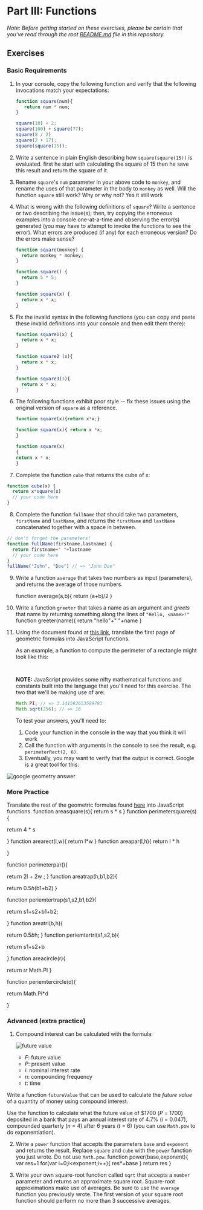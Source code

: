 # Part III: Functions

*Note: Before getting started on these exercises, please be certain that you've read through the root [README.md](../README.md) file in this repository.*

## Exercises

### Basic Requirements

1. In your console, copy the following function and verify
   that the following invocations match your expectations:

   ```js
   function square(num){
      return num * num;
   }

   square(10) + 2;
   square(100) + square(77);
   square(8 / 2)
   square(2 + 17);
   square(square(15));
   ```

2. Write a sentence in plain English describing how `square(square(15))` is
   evaluated.
   first he start with calculating the square of 15 then he save this result and return the square of it.


3. Rename `square`'s `num` parameter in your above code to `monkey`, and
   rename the uses of that parameter in the body to `monkey` as well. Will the
   function `square` still work? Why or why not?
Yes it still work 
4. What is wrong with the following definitions of `square`? Write a sentence or
   two describing the issue(s); then, try copying the erroneous examples into a
   console one-at-a-time and observing the error(s) generated (you may have to
   attempt to invoke the functions to see the error). What errors are produced
   (if any) for each erroneous version? Do the errors make sense?

   ```js
   function square(monkey) {
     return monkey * monkey;
   }

   function square() {
     return 5 * 5;
   }

   function square(x) {
     return x * x;
   }
   ```

5. Fix the invalid syntax in the following functions (you can copy and paste these
   invalid definitions into your console and then edit them there):

   ```js
   function square1(x) {
     return x * x;
   }

   function square2 (x){
     return x * x;
   }

   function square3(3){
     return x * x;
   } ```

6. The following functions exhibit poor style -- fix these issues using the
   original version of `square` as a reference.

   ```js
   function square(x){return x*x;}

   function square(x){ return x *x;
   }

   function square(x)
   {
   return x * x;
   }
   ```

7. Complete the function `cube` that returns the cube of x:

  ```js
  function cube(x) {
    return x*square(x)
    // your code here
  }
  ```

8. Complete the function `fullName` that should take two parameters, `firstName`
   and `lastName`, and returns the `firstName` and `lastName` concatenated
   together with a space in between.

  ```js
  // don't forget the parameters!
  function fullName(firstname,lastname) {
    return firstname+" "+lastname
    // your code here
  }
  fullName("John", "Doe") // => "John Doe"
  ```

9. Write a function `average` that takes two numbers as input (parameters), and
   returns the average of those numbers.


    function average(a,b){
    return (a+b)/2
  }

10. Write a function `greeter` that takes a name as an argument and *greets*
    that name by returning something along the lines of `"Hello, <name>!"`
function greeter(name){
    return "hello"+" "+name
}
11. Using the document found at <a href="http://www.gbcnv.edu/documents/ASC/docs/00000005.pdf" target="_blank">this link</a>, translate the first page of geometric
    formulas into JavaScript functions.

    As an example, a function to compute the perimeter of a rectangle might look
    like this:

    ```js
 
     ```

    **NOTE:** JavaScript provides some nifty mathematical functions and
    constants built into the language that you'll need for this exercise. The
    two that we'll be making use of are:

    ```js
    Math.PI; // => 3.141592653589793
    Math.sqrt(256); // => 16
    ```

    To test your answers, you'll need to:

    1. Code your function in the console in the way that you think it will work
    2. Call the function with arguments in the console to see the result, e.g.
      `perimeterRect(2, 6)`.
    3. Eventually, you may want to verify that the output is correct. Google is a
       great tool for this:


![google geometry answer](google-geometry-answer.gif)

### More Practice

Translate the rest of the geometric formulas found <a href="http://www.gbcnv.edu/documents/ASC/docs/00000005.pdf" target="_blank">here</a> into JavaScript functions.
 function areasquare(s){
  return s * s 
}
function perimetersquare(s){

return 4 * s

}
function arearect(l,w){
return l*w
}
function areapar(l,h){
return l * h 

}

function perimeterpar(){

  return 2l + 2w ;
}
function areatrap(h,b1,b2){

return 0.5*h*(b1+b2) 
}

function periemtertrap(s1,s2,b1,b2){

return s1+s2+b1+b2;

}
function areatri(b,h){

  return 0.5*b*h;
}
function periemtertri(s1,s2,b){

return s1+s2+b

}
function areacircle(r){

return r*r* Math.PI
}

function periemtercircle(d){

return Math.PI*d

} 
### Advanced (extra practice)

1. Compound interest can be calculated with the formula:

    ![future value](future-value.png)

    - *F*: future value
    - *P*: present value
    - *i*: nominal interest rate
    - *n*: compounding frequency
    - *t*: time

  Write a function `futureValue` that can be used to calculate the *future value*
  of a quantity of money using compound interest.

  Use the function to calculate what the future value of $1700 (*P* = 1700)
  deposited in a bank that pays an annual interest rate of 4.7% (*i* = 0.047),
  compounded quarterly (*n* = 4) after 6 years (*t* = 6) (you can use `Math.pow`
  to do exponentiation).

2. Write a `power` function that accepts the parameters `base` and `exponent`
   and returns the result. Replace `square` and `cube` with the `power` function
   you just wrote. Do not use `Math.pow`.
function power(base,exponent){
  var res=1
  for(var i=0;i<exponent;i++){
    res*=base
  }
  return res
}
  



3. Write your own square-root function called `sqrt` that accepts a `number`
   parameter and returns an approximate square root. Square-root approximations
   make use of averages. Be sure to use the `average` function you previously
   wrote. The first version of your square root function should perform no more
   than 3 successive averages.
